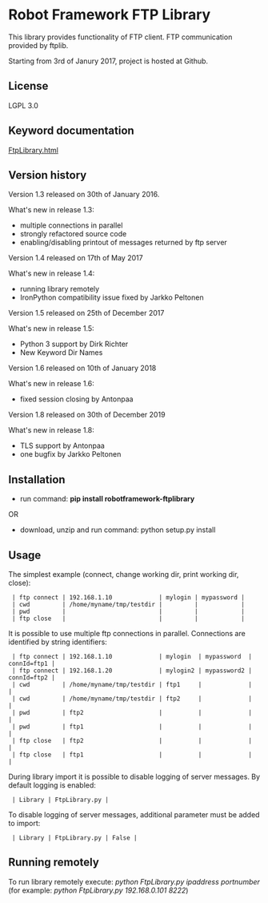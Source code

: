 # Robot Framework FTP Library

This library provides functionality of FTP client. FTP communication provided by ftplib.

Starting from 3rd of Janury 2017, project is hosted at Github. 

## License

LGPL 3.0

## Keyword documentation

[FtpLibrary.html](https://kowalpy.github.io/Robot-Framework-FTP-Library/FtpLibrary.html)

## Version history

Version 1.3 released on 30th of January 2016.

What's new in release 1.3:
- multiple connections in parallel
- strongly refactored source code
- enabling/disabling printout of messages returned by ftp server

Version 1.4 released on 17th of May 2017  

What's new in release 1.4:
- running library remotely
- IronPython compatibility issue fixed by Jarkko Peltonen

Version 1.5 released on 25th of December 2017

What's new in release 1.5:
- Python 3 support by Dirk Richter
- New Keyword Dir Names

Version 1.6 released on 10th of January 2018

What's new in release 1.6:
- fixed session closing by Antonpaa

Version 1.8 released on 30th of December 2019

What's new in release 1.8:
- TLS support by Antonpaa
- one bugfix by Jarkko Peltonen

## Installation
- run command: **pip install robotframework-ftplibrary**

OR
- download, unzip and run command: python setup.py install

## Usage
	
The simplest example (connect, change working dir, print working dir, close):
```
 | ftp connect | 192.168.1.10             | mylogin | mypassword |
 | cwd         | /home/myname/tmp/testdir |         |            |
 | pwd         |                          |         |            |
 | ftp close   |                          |         |            |
```

It is possible to use multiple ftp connections in parallel. Connections are
identified by string identifiers:
```
 | ftp connect | 192.168.1.10             | mylogin  | mypassword  | connId=ftp1 |
 | ftp connect | 192.168.1.20             | mylogin2 | mypassword2 | connId=ftp2 |
 | cwd         | /home/myname/tmp/testdir | ftp1     |             |             |
 | cwd         | /home/myname/tmp/testdir | ftp2     |             |             |
 | pwd         | ftp2                     |          |             |             |
 | pwd         | ftp1                     |          |             |             |
 | ftp close   | ftp2                     |          |             |             |
 | ftp close   | ftp1                     |          |             |             |
```

During library import it is possible to disable logging of server messages.
By default logging is enabled:
```
 | Library | FtpLibrary.py |
```
 To disable logging of server messages, additional parameter must be added to import:
``` 
 | Library | FtpLibrary.py | False |
``` 

## Running remotely

To run library remotely execute: *python FtpLibrary.py ipaddress portnumber*
(for example: *python FtpLibrary.py 192.168.0.101 8222*)